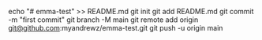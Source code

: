 echo "# emma-test" >> README.md
git init
git add README.md
git commit -m "first commit"
git branch -M main
git remote add origin git@github.com:myandrewz/emma-test.git
git push -u origin main
